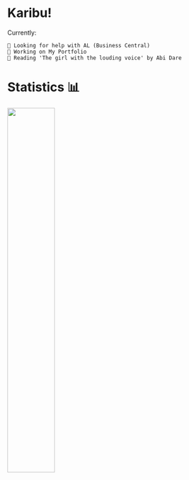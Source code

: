 # Karibu!
Currently:

    🦩 Looking for help with AL (Business Central)
    🦩 Working on My Portfolio
    🦩 Reading 'The girl with the louding voice' by Abi Dare

# Statistics 📊 
<a href="https://github.com/anuraghazra/github-readme-stats"><img align="left" width="46%" src="https://github-readme-stats.vercel.app/api/wakatime?username=@agidza&compact=True&theme=gruvbox_light"/></a>
<!-- <img align="right" width="46%" src="https://github-readme-stats.vercel.app/api/top-langs/?username=lynnagidza&layout=compact&theme=gruvbox_light" /> -->
